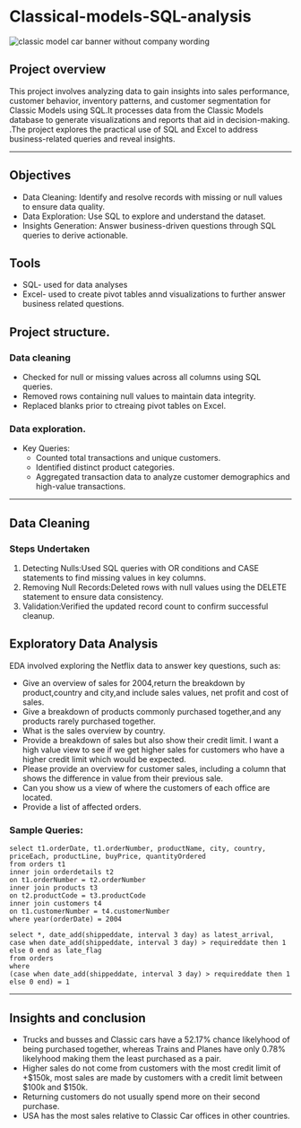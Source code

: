 # Classical-models-SQL-analysis
![classic model car banner without company wording](https://github.com/user-attachments/assets/41ec4575-6154-41f6-93f7-25cbd6b742ff)

## Project overview
This project involves analyzing data to gain insights into sales performance, customer behavior, inventory patterns, and customer segmentation for Classic Models using SQL.It processes data from the Classic Models database to generate visualizations and reports that aid in decision-making. .The project explores the practical use of SQL and Excel to address business-related queries and reveal insights.

---

## Objectives

- Data Cleaning: Identify and resolve records with missing or null values to ensure data quality.
- Data Exploration: Use SQL to explore and understand the dataset.
- Insights Generation: Answer business-driven questions through SQL queries to derive actionable.

## Tools

- SQL- used for data analyses
- Excel- used to create pivot tables annd visualizations to further answer business related questions.

## Project structure.

### Data cleaning 
- Checked for null or missing values across all columns using SQL queries.
- Removed rows containing null values to maintain data integrity.
- Replaced blanks prior to ctreaing pivot tables on Excel.

### Data exploration.
- Key Queries:
    - Counted total transactions and unique customers.
    - Identified distinct product categories.
    - Aggregated transaction data to analyze customer demographics and high-value transactions.

 ---
## Data Cleaning 
### Steps Undertaken
1) Detecting Nulls:Used SQL queries with OR conditions and CASE statements to find missing values in key columns.
2) Removing Null Records:Deleted rows with null values using the DELETE statement to ensure data consistency.
3) Validation:Verified the updated record count to confirm successful cleanup.

## Exploratory Data Analysis
EDA involved exploring the Netflix data to answer key questions, such as:
- Give an overview of sales for 2004,return the breakdown by product,country and city,and include sales values, net profit and cost of sales.
- Give a breakdown of products commonly purchased together,and any products rarely purchased together.
- What is the sales overview by country.
- Provide a breakdown of sales but also show their credit limit. I want a high value view to see if we get higher sales for customers who have a higher credit limit which would be expected.
- Please provide an overview for customer sales, including a column that shows the difference in value from their previous sale.
- Can you show us a view of where the customers of each office are located.
- Provide a list of affected orders.

### Sample Queries:
```
select t1.orderDate, t1.orderNumber, productName, city, country, priceEach, productLine, buyPrice, quantityOrdered
from orders t1
inner join orderdetails t2
on t1.orderNumber = t2.orderNumber
inner join products t3
on t2.productCode = t3.productCode
inner join customers t4
on t1.customerNumber = t4.customerNumber
where year(orderDate) = 2004
```

```
select *, date_add(shippeddate, interval 3 day) as latest_arrival,
case when date_add(shippeddate, interval 3 day) > requireddate then 1 else 0 end as late_flag
from orders
where 
(case when date_add(shippeddate, interval 3 day) > requireddate then 1 else 0 end) = 1
```

---
## Insights and conclusion
- Trucks and busses and Classic cars have a 52.17% chance likelyhood of being purchased together, whereas Trains and Planes have only 0.78% likelyhood making them the least purchased as a pair.
- Higher sales do not come from customers with the most credit limit of +$150k, most sales are made by customers with a credit limit between $100k and $150k.
- Returning customers do not usually spend more on their second purchase.
- USA has the most sales relative to Classic Car offices in other countries.
